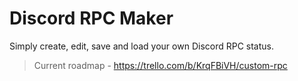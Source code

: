 ﻿# Discord RPC Maker

Simply create, edit, save and load your own Discord RPC status.
> Current roadmap - https://trello.com/b/KrqFBiVH/custom-rpc



